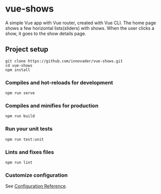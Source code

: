 # vue-shows
A simple Vue app with Vue router, created with Vue CLI.
The home page shows a few horizontal lists(sliders) with shows.
When the user clicks a show, it goes to the show details page.
## Project setup
```
git clone https://github.com/innovader/vue-shows.git
cd vue-shows
npm install
```

### Compiles and hot-reloads for development
```
npm run serve
```

### Compiles and minifies for production
```
npm run build
```

### Run your unit tests
```
npm run test:unit
```

### Lints and fixes files
```
npm run lint
```

### Customize configuration
See [Configuration Reference](https://cli.vuejs.org/config/).
